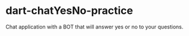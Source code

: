 # dart-chatYesNo-practice
Chat application with a BOT that will answer yes or no to your questions.
